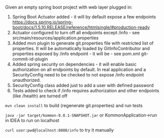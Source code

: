 Given an empty spring boot project with web layer plugged in:
1. Spring Boot Actuator added - it will by default expose a few endpoints https://docs.spring.io/spring-boot/docs/1.5.10.RELEASE/reference/htmlsingle/#production-ready
2. Actuator configured to turn off all endpoints except /info - see src/main/resources/application.properties
3. Added mvn plugin to generate git.properties file with restricted list of properties. It will be automatically loaded by GitInfoContributor and properties exposed by /info endpoint - it will be - see pom.xml git-commit-id-plugin
4. Added spring security on dependencies - it will enable basic authorization on all endpoints by default. In real application and a SecurityConfig need to be checked to not expose /info endpoint unauthorized.
5. SecurityConfig class added just to add a user with defined password
6. Tests added to check if /info requires authorization and other endpoints (like /health) are turned off  

`mvn clean install` to build (regenerate git.properties) and run tests

`java -jar target/kommon-0.0.1-SNAPSHOT.jar` or KommonApplication->run in IDEA to run on localhost

`curl user:pwd@localhost:8080/info` to try it manually
